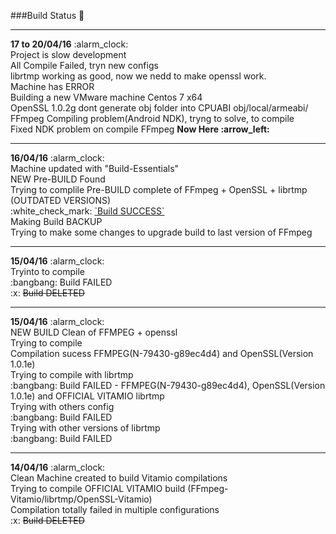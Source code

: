 ###Build Status :syringe:

<hr>
<b>17 to 20/04/16</b> :alarm_clock:
<br>Project is slow development
<br>All Compile Failed, tryn new configs
<br>librtmp working as good, now we nedd to make openssl work.
<br>Machine has ERROR
<br>Building a new VMware machine Centos 7 x64
<br>OpenSSL 1.0.2g dont generate obj folder into CPUABI obj/local/armeabi/<obj needed, dont generate>
<br>FFmpeg Compiling problem(Android NDK), tryng to solve, to compile
<br>Fixed NDK problem on compile FFmpeg   <b>Now Here :arrow_left:</b>

<hr>
<b>16/04/16</b> :alarm_clock:
<br>Machine updated with "Build-Essentials"
<br>NEW Pre-BUILD Found
<br>Trying to complile Pre-BUILD complete of FFmpeg + OpenSSL + librtmp (OUTDATED VERSIONS)
<br>:white_check_mark: <u>`Build SUCCESS`</u>
<br>Making Build BACKUP
<br>Trying to make some changes to upgrade build to last version of FFmpeg

<hr>
<b>15/04/16</b> :alarm_clock:
<br>Tryinto to compile
<br>:bangbang: Build FAILED
<br>:x: <s>Build DELETED</s>

<hr>
<b>15/04/16</b> :alarm_clock:
<br>NEW BUILD Clean of FFMPEG + openssl
<br>Trying to compile
<br>Compilation sucess FFMPEG(N-79430-g89ec4d4) and OpenSSL(Version 1.0.1e)
<br>Trying to compile with librtmp
<br>:bangbang: Build FAILED - FFMPEG(N-79430-g89ec4d4), OpenSSL(Version 1.0.1e) and OFFICIAL VITAMIO librtmp
<br>Trying with others config
<br>:bangbang: Build FAILED
<br>Trying with other versions of librtmp
<br>:bangbang: Build FAILED

<hr>
<b>14/04/16</b> :alarm_clock:
<br>Clean Machine created to build Vitamio compilations
<br>Trying to compile OFFICIAL VITAMIO build (FFmpeg-Vitamio/librtmp/OpenSSL-Vitamio)
<br>Compilation totally failed in multiple configurations
<br>:x: <s>Build DELETED</s>
